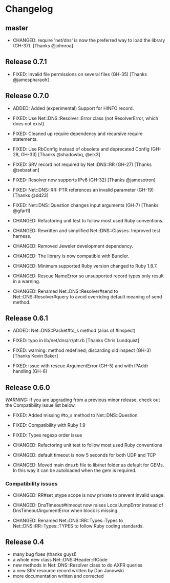 # Changelog


## master

* CHANGED: require 'net/dns' is now the preferred way to load the library (GH-37). [Thanks @johnroa]


## Release 0.7.1

* FIXED: Invalid file permissions on several files (GH-35) [Thanks @jamespharaoh]


## Release 0.7.0

* ADDED: Added (experimental) Support for HINFO record.

* FIXED: Use Net::DNS::Resolver::Error class (not ResolverError, which does not exist).

* FIXED: Cleaned up require dependency and recursive require statements.

* FIXED: Use RbConfig instead of obsolete and deprecated Config (GH-28, GH-33) [Thanks @shadowbq, @eik3]

* FIXED: SRV record not required by Net::DNS::RR (GH-27) [Thanks @sebastian]

* FIXED: Resolver now supports IPv6 (GH-32) [Thanks @jamesotron]

* FIXED: Net::DNS::RR::PTR references an invalid parameter (GH-19) [Thanks @dd23]

* FIXED: Net::DNS::Question changes input arguments (GH-7) [Thanks @gfarfl]

* CHANGED: Refactoring unit test to follow most used Ruby conventions.

* CHANGED: Rewritten and simplified Net::DNS::Classes. Improved test harness.

* CHANGED: Removed Jeweler development dependency.

* CHANGED: The library is now compatible with Bundler.

* CHANGED: Minimum supported Ruby version changed to Ruby 1.8.7.

* CHANGED: Rescue NameError so unsupported record types only result in a warning.

* CHANGED: Renamed Net::DNS::Resolver#send to Net::DNS::Resolver#query to avoid overriding default meaning of send method.


## Release 0.6.1

* ADDED: Net::DNS::Packet#to_s method (alias of #inspect)

* FIXED: typo in lib/net/dns/rr/ptr.rb [Thanks Chris Lundquist]

* FIXED: warning: method redefined; discarding old inspect (GH-3) [Thanks Kevin Baker]

* FIXED: issue with rescue ArgumentError (GH-5) and with IPAddr handling (GH-6)


## Release 0.6.0

*WARNING:* If you are upgrading from a previous minor release, check out the Compatibility issue list below.

* FIXED: Added missing #to_s method to Net::DNS::Question.

* FIXED: Compatibility with Ruby 1.9

* FIXED: Types regexp order issue

* CHANGED: Refactoring unit test to follow most used Ruby conventions

* CHANGED: default timeout is now 5 seconds for both UDP and TCP

* CHANGED: Moved main dns.rb file to lib/net folder as default for GEMs. In this way it can be autoloaded when the gem is required.

### Compatibility issues

* CHANGED: RR#set_stype scope is now private to prevent invalid usage.

* CHANGED: DnsTimeout#timeout now raises LocalJumpError instead of DnsTimeoutArgumentError when block is missing.

* CHANGED: Renamed Net::DNS::RR::Types::Types to Net::DNS::RR::Types::TYPES to follow Ruby coding standards.


## Release 0.4

* many bug fixes (thanks guys!)
* a whole new class Net::DNS::Header::RCode
* new methods in Net::DNS::Resolver class to do AXFR queries
* a new SRV resource record written by Dan Janowski
* more documentation written and corrected
